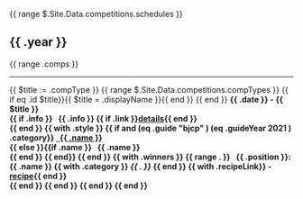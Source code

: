 {{ range $.Site.Data.competitions.schedules }}
  <h2>{{ .year }}</h2>
  {{ range .comps }}
    <hr>
    {{ $title := .compType }}
    {{ range $.Site.Data.competitions.compTypes }}
      {{ if eq .id $title}}{{ $title = .displayName }}{{ end }}
    {{ end }}
    <b>{{ .date }}<b> - {{ $title }}<br>
    {{ if .info }}
    &nbsp;&nbsp;{{ .info }}
    {{ if .link }}<a href="{{ .link }}">details</a>{{ end }}
    <br>
    {{ end }}
    {{ with .style }}
      {{ if and (eq .guide "bjcp" ) (eq .guideYear 2021 ) .category}} 
        <a href="/styles/bjcp/2021/{{.category}}">&nbsp;&nbsp;{{ .name }}</a><br>
        {{ else }}{{if .name }}&nbsp;&nbsp; {{ .name }}<br>{{ end }}
      {{ end}}
    {{ end }}
    {{ with .winners }}
      {{ range . }}
        &nbsp;&nbsp;{{ .position }}: {{ .name }}
        {{ with .category }} <i>{{ . }}</i> {{ end }}
        {{ with .recipeLink}} - <a href="{{ .recipeLink }}">recipe</a>{{ end }}
        <br>
      {{ end }}
    {{ end }}
  {{ end }}
{{ end }}